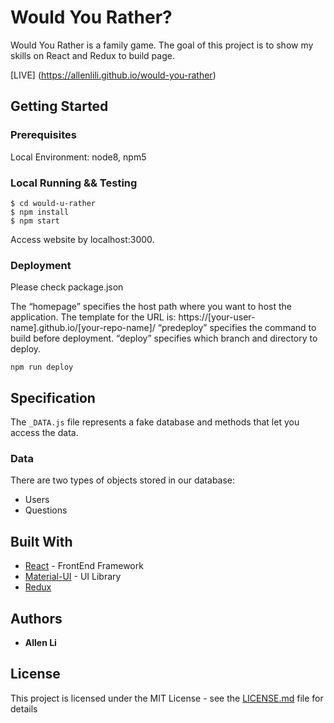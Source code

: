 # Would You Rather?

Would You Rather is a family game. The goal of this project is to show my skills on React and Redux to build page.

[LIVE] (https://allenlili.github.io/would-you-rather)

## Getting Started

### Prerequisites

Local Environment: node8, npm5

### Local Running && Testing

```
$ cd would-u-rather
$ npm install
$ npm start
```

Access website by localhost:3000.

### Deployment

Please check package.json

The “homepage” specifies the host path where you want to host the application. 
The template for the URL is: 
https://[your-user-name].github.io/[your-repo-name]/
“predeploy” specifies the command to build before deployment.
“deploy” specifies which branch and directory to deploy.

```
npm run deploy
```

## Specification

The `_DATA.js` file represents a fake database and methods that let you access the data. 

### Data

There are two types of objects stored in our database:

* Users
* Questions

## Built With

* [React](https://reactjs.org/) - FrontEnd Framework
* [Material-UI](https://material-ui.com/) - UI Library
* [Redux](https://redux.js.org/)

## Authors

* **Allen Li** 

## License

This project is licensed under the MIT License - see the [LICENSE.md](LICENSE.md) file for details